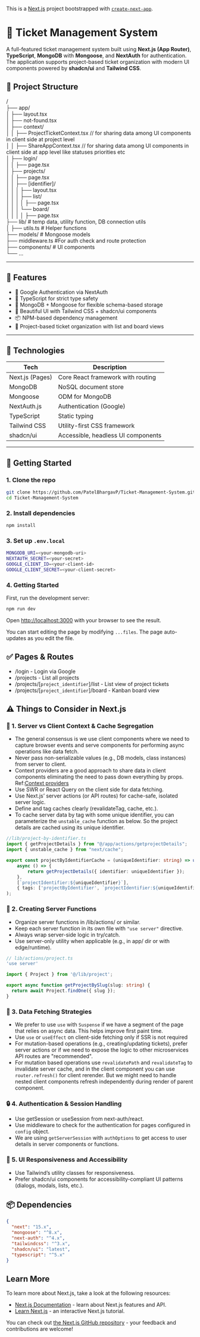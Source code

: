 This is a [Next.js](https://nextjs.org) project bootstrapped with [`create-next-app`](https://nextjs.org/docs/app/api-reference/cli/create-next-app).

# 🎫 Ticket Management System

A full-featured ticket management system built using **Next.js (App Router)**, **TypeScript**, **MongoDB** with **Mongoose**, and **NextAuth** for authentication. The application supports project-based ticket organization with modern UI components powered by **shadcn/ui** and **Tailwind CSS**.

## 📁 Project Structure

/  
├── app/  
│ ├── layout.tsx  
│ ├── not-found.tsx  
│ ├── context/  
│ │ ├── ProjectTicketContext.tsx // for sharing data among UI components in client side at project level  
│ │ ├── ShareAppContext.tsx // for sharing data among UI components in client side at app level like statuses priorities etc  
│ ├── login/  
│ │ ├── page.tsx  
│ ├── projects/  
│ │ ├── page.tsx  
│ │ ├── [identifier]/  
│ │ │ ├── layout.tsx  
│ │ │ ├── list/  
│ │ │ │ ├── page.tsx  
│ │ │ └── board/  
│ │ │ │ ├── page.tsx  
├── lib/ # temp data, utility function, DB connection utils  
│ ├── utils.ts # Helper functions  
├── models/ # Mongoose models  
├── middleware.ts #For auth check and route protection  
├── components/ # UI components  
└── ...

---

## 🚀 Features

- 🔐 Google Authentication via NextAuth
- 🧠 TypeScript for strict type safety
- 🧱 MongoDB + Mongoose for flexible schema-based storage
- 🎨 Beautiful UI with Tailwind CSS + shadcn/ui components
- 📦 NPM-based dependency management
- 📂 Project-based ticket organization with list and board views

---

## 🧪 Technologies

| Tech             | Description                            |
|------------------|----------------------------------------|
| Next.js (Pages)  | Core React framework with routing      |
| MongoDB          | NoSQL document store                   |
| Mongoose         | ODM for MongoDB                        |
| NextAuth.js      | Authentication (Google)                |
| TypeScript       | Static typing                          |
| Tailwind CSS     | Utility-first CSS framework            |
| shadcn/ui        | Accessible, headless UI components     |

---

## 🧰 Getting Started

### 1. Clone the repo

```bash
git clone https://github.com/PatelBhargavP/Ticket-Management-System.git
cd Ticket-Management-System
```

### 2. Install dependencies

```bash
npm install
```

### 3. Set up `.env.local`

```bash
MONGODB_URI=<your-mongodb-uri>
NEXTAUTH_SECRET=<your-secret>
GOOGLE_CLIENT_ID=<your-client-id>
GOOGLE_CLIENT_SECRET=<your-client-secret>
```

### 4. Getting Started

First, run the development server:

```bash
npm run dev
```

Open [http://localhost:3000](http://localhost:3000) with your browser to see the result.

You can start editing the page by modifying `...files`. The page auto-updates as you edit the file.

## ✅ Pages & Routes

- /login - Login via Google
- /projects - List all projects
- /projects/[`project_identifier`]/list - List view of project tickets
- /projects/[`project_identifier`]/board - Kanban board view

## ⚠️ Things to Consider in Next.js

### 🧠 1. Server vs Client Context & Cache Segregation

- The general consensus is we use client components where we need to capture browser events and serve components for performing async operations like data fetch.
- Never pass non-serializable values (e.g., DB models, class instances) from server to client.
- Context providers are a good approach to share data in client components eliminating the need to pass down everything by props. Ref:[Context providers](https://nextjs.org/docs/app/getting-started/server-and-client-components#context-providers)
- Use SWR or React Query on the client side for data fetching.
- Use Next.js’ server actions (or API routes) for cache-safe, isolated server logic.
- Define and tag caches clearly (revalidateTag, cache, etc.).
- To cache server data by tag with some unique identifier, you can parameterize the `unstable_cache` function as below. So the project details are cached using its unique identifier.

```typescript
//lib/project-by-identifier.ts
import { getProjectDetails } from "@/app/actions/getprojectDetails";
import { unstable_cache } from "next/cache";

export const projectByIdentifierCache = (uniqueIdentifier: string) => unstable_cache(
    async () => {
        return getProjectDetails({ identifier: uniqueIdentifier });
    },
    [`projectIdentifier:${uniqueIdentifier}`],
    { tags: ['projectByIdentifier', `projectIdentifier:${uniqueIdentifier}`] }
);
```

### 🔧 2. Creating Server Functions

- Organize server functions in /lib/actions/ or similar.
- Keep each server function in its own file with `"use server"` directive.
- Always wrap server-side logic in try/catch.
- Use server-only utility when applicable (e.g., in app/ dir or with edge/runtime).

```typescript
// lib/actions/project.ts
'use server'

import { Project } from '@/lib/project';

export async function getProjectBySlug(slug: string) {
  return await Project.findOne({ slug });
}
```

### 🔁 3. Data Fetching Strategies

- We prefer to use `use` with `Suspense` if we have a segment of the page that relies on async data. This helps improve first paint time.
- Use `use` or `useEffect` on client-side fetching only if SSR is not required
- For mutation-based operations (e.g., creating/updating tickets), prefer server actions or if we need to expose the logic to other microservices API routes are "recommended".
- For mutation based operations use `revalidatePath` and `revalidateTag` to invalidate server cache, and in the client component you can use `router.refresh()` for client rerender. But we might need to handle nested client components refresh independently during render of parent component.

### 🔒 4. Authentication & Session Handling

- Use getSession or useSession from next-auth/react.
- Use middleware to check for the authentication for pages configured in `config` object.
- We are using `getServerSession` with `authOptions` to get access to user details in server components or functions.

### 💅 5. UI Responsiveness and Accessibility

- Use Tailwind’s utility classes for responsiveness.
- Prefer shadcn/ui components for accessibility-compliant UI patterns (dialogs, modals, lists, etc.).

## 📦 Dependencies

```json
{
  "next": "15.x",
  "mongoose": "^8.x",
  "next-auth": "^4.x",
  "tailwindcss": "^3.x",
  "shadcn/ui": "latest",
  "typescript": "^5.x"
}
```


## Learn More

To learn more about Next.js, take a look at the following resources:

- [Next.js Documentation](https://nextjs.org/docs) - learn about Next.js features and API.
- [Learn Next.js](https://nextjs.org/learn) - an interactive Next.js tutorial.

You can check out [the Next.js GitHub repository](https://github.com/vercel/next.js) - your feedback and contributions are welcome!

